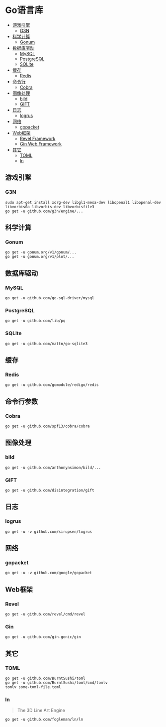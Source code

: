 # Go语言库

- [游戏引擎](#游戏引擎)
	- [G3N](#G3N)
- [科学计算](#科学计算)
	- [Gonum](#Gonum)
- [数据库驱动](#数据库驱动)
	- [MySQL](#MySQL)
	- [PostgreSQL](#PostgreSQL)
	- [SQLite](#SQLite)
- [缓存](#缓存)
	- [Redis](#Redis)
- [命令行](#命令行)
	- [Cobra](#Cobra)
- [图像处理](#图像处理)
	- [bild](#bild)
	- [GIFT](#GIFT)
- [日志](#日志)
	- [logrus](#logrus)
- [网络](#网络)
	- [gopacket](#gopacket)
- [Web框架](#Web框架)
	- [Revel Framework](#Revel)
	- [Gin Web Framework](#Gin)
- [其它](#其它)
	- [TOML](#TOML)
	- [ln](#ln)

## 游戏引擎

### G3N

```
sudo apt-get install xorg-dev libgl1-mesa-dev libopenal1 libopenal-dev libvorbis0a libvorbis-dev libvorbisfile3
go get -u github.com/g3n/engine/...
```

## 科学计算

### Gonum

```
go get -u gonum.org/v1/gonum/...
go get -u gonum.org/v1/plot/...
```

## 数据库驱动

### MySQL 

```
go get -u github.com/go-sql-driver/mysql
```

### PostgreSQL

```
go get -u github.com/lib/pq
```

### SQLite 

```
go get -u github.com/mattn/go-sqlite3
```

## 缓存

### Redis

```
go get -u github.com/gomodule/redigo/redis
```

## 命令行参数

### Cobra

```
go get -u github.com/spf13/cobra/cobra
```

## 图像处理

### bild

```
go get -u github.com/anthonynsimon/bild/...
```

### GIFT

```
go get -u github.com/disintegration/gift
```

## 日志

### logrus

```
go get -u -v github.com/sirupsen/logrus
```

## 网络

### gopacket

```
go get -u -v github.com/google/gopacket
```

## Web框架

### Revel

```
go get -u github.com/revel/cmd/revel
```

### Gin

```
go get -u github.com/gin-gonic/gin
```

## 其它

### TOML

```
go get -u github.com/BurntSushi/toml
go get -u github.com/BurntSushi/toml/cmd/tomlv
tomlv some-toml-file.toml
```
### ln

> The 3D Line Art Engine

```
go get -u github.com/fogleman/ln/ln
```

